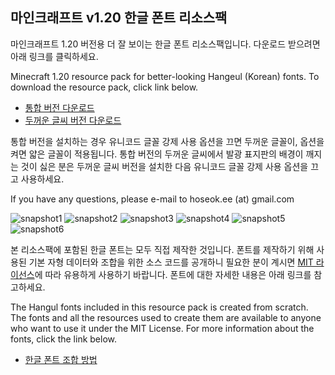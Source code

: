 ## 마인크래프트 v1.20 한글 폰트 리소스팩

마인크래프트 1.20 버전용 더 잘 보이는 한글 폰트 리소스팩입니다. 다운로드
받으려면 아래 링크를 클릭하세요.

Minecraft 1.20 resource pack for better-looking Hangeul (Korean) fonts. To
download the resource pack, click link below.

 * [통합 버전 다운로드](https://github.com/hseelab/mchanfont/raw/main/BetterHanFont.zip)
 * [두꺼운 글씨 버전 다운로드](https://github.com/hseelab/mchanfont/raw/main/BoldHanFont.zip)

통합 버전을 설치하는 경우 유니코드 글꼴 강제 사용 옵션을 끄면 두꺼운 글꼴이,
옵션을 켜면 얇은 글꼴이 적용됩니다. 통합 버전의 두꺼운 글씨에서 발광 표지판의
배경이 깨지는 것이 싫은 분은 두꺼운 글씨 버전을 설치한 다음 유니코드 글꼴 강제
사용 옵션을 끄고 사용하세요.

If you have any questions, please e-mail to hoseok.ee (at) gmail.com

![snapshot1](https://github.com/hseelab/mchanfont/blob/main/images/snapshot1.png?raw=true)
![snapshot2](https://github.com/hseelab/mchanfont/blob/main/images/snapshot2.png?raw=true)
![snapshot3](https://github.com/hseelab/mchanfont/blob/main/images/snapshot3.png?raw=true)
![snapshot4](https://github.com/hseelab/mchanfont/blob/main/images/snapshot4.png?raw=true)
![snapshot5](https://github.com/hseelab/mchanfont/blob/main/images/snapshot5.png?raw=true)
![snapshot6](https://github.com/hseelab/mchanfont/blob/main/images/snapshot6.png?raw=true)

본 리소스팩에 포함된 한글 폰트는 모두 직접 제작한 것입니다. 폰트를 제작하기
위해 사용된 기본 자형 데이터와 조합을 위한 소스 코드를 공개하니 필요한 분이
계시면 [MIT 라이선스](https://github.com/hseelab/mchanfont/blob/main/LICENSE)에
따라 유용하게 사용하기 바랍니다. 폰트에 대한 자세한 내용은 아래 링크를
참고하세요.

The Hangul fonts included in this resource pack is created from scratch. The
fonts and all the resources used to create them are available to anyone who
want to use it under the MIT License. For more information about the fonts,
click the link below.

 * [한글 폰트 조합 방법](https://github.com/hseelab/mchanfont/blob/main/FONTS.md)
